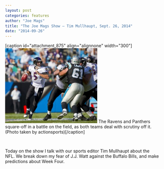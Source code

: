 ```yaml
---
layout: post
categories: features
author: "Joe Mags"
title: "The Joe Mags Show — Tim Mullhaupt, Sept. 26, 2014"
date: "2014-09-26"
---
```


\[caption id="attachment\_875" align="alignnone" width="300"\][![The Ravens and Panthers square-off in a battle on the field, as both teams deal with scrutiny off it. (Photo taken by actionsports)](/img/bigstock-Nfl-Nov-Baltimore-Ravens-10606229-300x244.jpg)](http://www.thehighscreen.com/wp-content/uploads/2014/09/bigstock-Nfl-Nov-Baltimore-Ravens-10606229.jpg) The Ravens and Panthers square-off in a battle on the field, as both teams deal with scrutiny off it.  
(Photo taken by actionsports)\[/caption\]

 

Today on the show I talk with our sports editor Tim Mullhaupt about the NFL. We break down my fear of J.J. Watt against the Buffalo Bills, and make predictions about Week Four.




